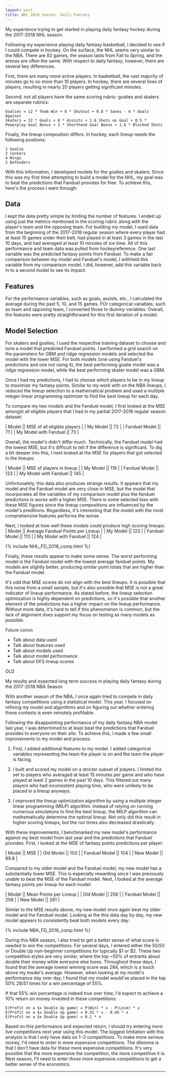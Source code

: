 ```yaml
---
layout: post
title: NHL 2018 Season- Daily Fantasy
---
```


My experience trying to get started in playing daily fantasy hockey during the 2017-2018 NHL season.

Following my experience playing daily fantasy basketball, I decided to see if I could compete in hockey.  On the surface, the NHL seems very similar to the NBA.  There are 82 games, the season lasts from Fall to Spring, and the arenas are often the same.  With respect to daily fantasy, however, there are several key differences.  

First, there are many more active players.  In basketball, the vast majority of minutes go to no more than 10 players.  In hockey, there are several lines of players, resulting in nearly 20 players getting significant minutes.  


Second, not all players have the same scoring rubric: goalies and skaters are separate rubrics:

~~~~
Goalies = 12 * Team Win + 8 * Shutout + 0.8 * Saves - 4 * Goals Against
Skaters = 12 * Goals + 8 * Assists + 1.6 Shots on Goal + 0.5 * Powerplay Goal Bonus + 2 * Shorthand Goal Bonus + 1.6 * Blocked Shots
~~~~

Finally, the lineup composition differs.  In hockey, each lineup needs the following positions:

~~~~
1 Goalie
2 Centers
4 Wings
2 Defenders
~~~~

With this information, I developed models for the goalies and skaters.  Since this was my first time attempting to build a model for the NHL, my goal was to beat the predictions that Fanduel provides for free.  To achieve this, here's the process I went through:

## Data
I kept the data pretty simple by limiting the number of features.  I ended up using just the metrics mentioned in the scoring rubric along with the player's team and the opposing team.  For building my model, I used data from the beginning of the 2017-2018 regular season where every player had at least 15 games under their belt, had played in at least 3 games in the last 10 days, and had averaged at least 10 minutes of ice time.  All of this performance and team data was pulled from hockeyreference.  One last variable was the predicted fantasy points from Fanduel.  To make a fair comparison between my model and Fanduel's model, I withheld this variable from my comparison model.  I did, however, add this variable back in to a second model to see its impact.

## Features
For the performance variables, such as goals, assists, etc., I calculated the average during the past 5, 10, and 15 games.  FOr categorical variables, such as team and opposing team, I converted those to dummy variables.  Overall, the features were pretty straightforward for this first iteration of a model.

## Model Selection
For skaters and goalies, I used the respective training dataset to choose and tune a model that predicted Fanduel points.  I performed a grid search on the parameters for GBM and ridge regression models and selected the model with the lower MSE.  For both models (one using Fanduel's predictions and one not using it), the best performing goalie model was a ridge regression model, while the best performing skater model was a GBM.

Once I had my predictions, I had to choose which players to be in my lineup to maximize my fantasy points.  Similar to my work with on the NBA lineups, I reduced the lineup selection to a mathematical problem and used a multiple integer linear programming optimizer to find the best lineup for each day.  

To compare my two models and the Fanduel model, I first looked at the MSE amongst all eligible players that I had in my partial 2017-2018 regular season dataset:

| Model || MSE of all eligible players |
| My Model || 72 |
| Fanduel Model || 71 |
| My Model with Fanduel || 73 |

Overall, the model's didn't differ much.  Technically, the Fanduel model had the lowest MSE, but it's difficult to tell if the difference is significant.  To dig a bit deeper into this, I next looked at the MSE for players that got selected in the lineups:

| Model || MSE of players in lineup |
| My Model || 119 |
| Fanduel Model || 123 |
| My Model with Fanduel || 145 |

Unfortunately, this data also produces strange results.  It appears that my model and the Fanduel model are very close in MSE, but the model that incorporates all the variables of my comparison model plus the fanduel predictions is worse with a higher MSE.  There is some selected bias with these MSE figures since the lineup compositions are influenced by the model's preditions.  Regardless, it's interesting that the model with the most comprehensive features performs the worse.

Next, I looked at how well these models could produce high scoring lineups:
| Model || Average Fanduel Points per Lineup |
| My Model || 123 |
| Fanduel Model || 113 |
| My Model with Fanduel || 124 |

{% include NHL_FD_2018_comp.html %}

Finally, these results appear to make some sense.  The worst performing model is the Fanduel model with the lowest average fanduel points.  My models are slightly better, producing similar point totals that are higher than the Fanduel model.  

It's odd that MSE scores do not align with the best lineups.  It is possible that this noise from a small sample, but it's also possible that MSE is not a great indicator of lineup performance.  As stated before, the lineup selection optimization is highly dependent on predictions, so it's possible that another element of the predictions has a higher impact on the lineup performance.  Without more data, it's hard to tell if this phenomenon is common, but the lack of alignment does support my focus on testing as many models as possible.  



Future convo
- Talk about data used
- Talk about features used
- Talk about models used
- Talk about model performance
- Talk about DFS lineup scores

OLD

My results and expected long term success in playing daily fantasy during the 2017-2018 NBA Season

With another season of the NBA, I once again tried to compete in daily fantasy competitions using a statistical model.  This year, I focused on refining my model and algorithms and on figuring out whether entering these contests is even remotely profitable.  

Following the disappointing performance of my daily fantasy NBA model last year, I was determined to at least beat the predictions that Fanduel provides to everyone on their site.  To achieve this, I made a few small improvements to my model and process:

1. First, I added additional features to my model.  I added categorical variables representing the team the player is on and the  team the player is facing.

2. I built and scored my model on a stricter subset of players.  I limited the set to players who averaged at least 15 minutes per game and who have played at least 2 games in the past 10 days.  This filtered out many players who had inconsistent playing time, who were unlikely to be placed in a lineup anyways.  

3. I improved the lineup optimization algorithm by using a multiple integer linear programming (MILP) algorithm.  Instead of relying on running numerous simulations to find the best lineup, the MILP algorithm can mathematically determine the optimal lineup.  Not only did this result in higher scoring lineups, but the run times also decreased drastically.

With these improvements, I benchmarked my new model's performance against my best model from last year and the predictions that Fanduel provides.  First, I looked at the MSE of fantasy points predictions per player:

| Model || MSE |
| Old Model || 103 |
| Fanduel Model || 104 |
| New Model || 89.8 |

Compared to my older model and the Fanduel model, my new model has a substantially lower MSE.  This is especially rewarding since I was previously unable to beat the MSE of the Fanduel model.  Next, I looked at the average fantasy points per lineup for each model:

| Model || Mean Points per Lineup |
| Old Model || 256 |
| Fanduel Model || 258 |
| New Model || 281 |

Similar to the MSE results above, my new model once again beat my older model and the Fanduel model.  Looking at the this data day by day, my new model appears to consistently beat both models every day:

{% include NBA_FD_2018_comp.html %}

During this NBA season, I also tried to get a better sense of what score is needed to win the competitions.  For several days, I entered either the 50/50 or Double Up non-beginner competitions for typically $1 or $2.  These two competition styles are very similar, where the top ~50% of entrants about double their money while everyone else loses.  Throughout these days, I found that the average lowest winning score was 284, which is a touch above my model's average.  However, when looking at my model's performance day over day, I found that my model would've placed in the top 50% 28/51 times for a win percentage of 55%.  

If that 55% win percentage is indeed true over time, I'd expect to achieve a 10% return on money invested in these competitions:

~~~~
E(Profit on a $x Double Up game) = P(Win) * x - P(Lose) * x
E(Profit on a $x Double Up game) = 0.55 * x - 0.45 * x
E(Profit on a $x Double Up game) = 0.1 * x
~~~~

Based on this performance and expected return, I should try entering more live competitions next year using this model.  The biggest limitation with this analysis is that I only have data on $1-$2 competitions.  To make more serious money, I'd need to enter in more expensive competitions.  The dilemma is that I don't have data for these more expensive competitions.  It's very possible that the more expensive the competition, the more competitive it is.   Next season, I'll need to enter those more expensive competitions to get a better sense of the economics.
****

